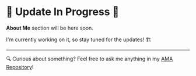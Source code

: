 # 🚧 Update In Progress 🚧

**About Me** section will be here soon.

I'm currently working on it, so stay tuned for the updates! 🏗️

---

🔍 Curious about something? Feel free to ask me anything in my [AMA Repository](https://github.com/auroraptor/ama)!
